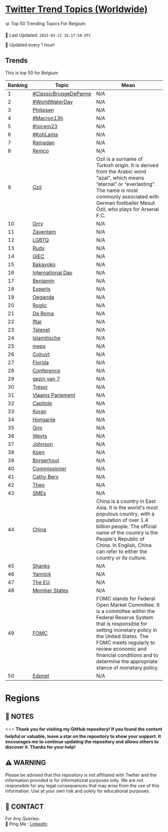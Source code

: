 [Twitter Trend Topics (Worldwide)](https://github.com/ErcinDedeoglu/Twitter-Trend-Topics)
==========


📊 Top 50 Trending Topics For Belgium

📆 Last Updated: `2023-03-22 16:17:50 UTC`

🔧 Updated every 1 hour!


## Trends

This is top 50 for Belgium

| Ranking | Topic | Mean |
| ------- | ------------ | ------------ |
| 1 | [#ClassicBruggeDePanne](http://twitter.com/search?q=%23ClassicBruggeDePanne) | N/A |
| 2 | [#WorldWaterDay](http://twitter.com/search?q=%23WorldWaterDay) | N/A |
| 3 | [Philipsen](http://twitter.com/search?q=Philipsen) | N/A |
| 4 | [#Macron13h](http://twitter.com/search?q=%23Macron13h) | N/A |
| 5 | [#isicem23](http://twitter.com/search?q=%23isicem23) | N/A |
| 6 | [#KohLanta](http://twitter.com/search?q=%23KohLanta) | N/A |
| 7 | [Ramadan](http://twitter.com/search?q=Ramadan) | N/A |
| 8 | [Remco](http://twitter.com/search?q=Remco) | N/A |
| 9 | [Ozil](http://twitter.com/search?q=Ozil) | Ozil is a surname of Turkish origin. It is derived from the Arabic word “azal”, which means “eternal” or “everlasting”. The name is most commonly associated with German footballer Mesut Özil, who plays for Arsenal F.C. |
| 10 | [Orry](http://twitter.com/search?q=Orry) | N/A |
| 11 | [Zaventem](http://twitter.com/search?q=Zaventem) | N/A |
| 12 | [LGBTQ](http://twitter.com/search?q=LGBTQ) | N/A |
| 13 | [Rudy](http://twitter.com/search?q=Rudy) | N/A |
| 14 | [GIEC](http://twitter.com/search?q=GIEC) | N/A |
| 15 | [Bakayoko](http://twitter.com/search?q=Bakayoko) | N/A |
| 16 | [International Day](http://twitter.com/search?q=International+Day) | N/A |
| 17 | [Benjamin](http://twitter.com/search?q=Benjamin) | N/A |
| 18 | [Experts](http://twitter.com/search?q=Experts) | N/A |
| 19 | [Oeganda](http://twitter.com/search?q=Oeganda) | N/A |
| 20 | [Roglic](http://twitter.com/search?q=Roglic) | N/A |
| 21 | [De Roma](http://twitter.com/search?q=De+Roma) | N/A |
| 22 | [Iftar](http://twitter.com/search?q=Iftar) | N/A |
| 23 | [Telenet](http://twitter.com/search?q=Telenet) | N/A |
| 24 | [Islamitische](http://twitter.com/search?q=Islamitische) | N/A |
| 25 | [meps](http://twitter.com/search?q=meps) | N/A |
| 26 | [Colruyt](http://twitter.com/search?q=Colruyt) | N/A |
| 27 | [Florida](http://twitter.com/search?q=Florida) | N/A |
| 28 | [Conference](http://twitter.com/search?q=Conference) | N/A |
| 29 | [gezin van 7](http://twitter.com/search?q=gezin+van+7) | N/A |
| 30 | [Tresor](http://twitter.com/search?q=Tresor) | N/A |
| 31 | [Vlaams Parlement](http://twitter.com/search?q=Vlaams+Parlement) | N/A |
| 32 | [Capitole](http://twitter.com/search?q=Capitole) | N/A |
| 33 | [Koran](http://twitter.com/search?q=Koran) | N/A |
| 34 | [Hongarije](http://twitter.com/search?q=Hongarije) | N/A |
| 35 | [Giro](http://twitter.com/search?q=Giro) | N/A |
| 36 | [Weyts](http://twitter.com/search?q=Weyts) | N/A |
| 37 | [Johnson](http://twitter.com/search?q=Johnson) | N/A |
| 38 | [Koen](http://twitter.com/search?q=Koen) | N/A |
| 39 | [Borgerhout](http://twitter.com/search?q=Borgerhout) | N/A |
| 40 | [Commissioner](http://twitter.com/search?q=Commissioner) | N/A |
| 41 | [Cathy Berx](http://twitter.com/search?q=Cathy+Berx) | N/A |
| 42 | [Theo](http://twitter.com/search?q=Theo) | N/A |
| 43 | [SMEs](http://twitter.com/search?q=SMEs) | N/A |
| 44 | [China](http://twitter.com/search?q=China) | China is a country in East Asia. It is the world's most populous country, with a population of over 1.4 billion people. The official name of the country is the People's Republic of China. In English, China can refer to either the country or its culture. |
| 45 | [Shanks](http://twitter.com/search?q=Shanks) | N/A |
| 46 | [Yannick](http://twitter.com/search?q=Yannick) | N/A |
| 47 | [The EU](http://twitter.com/search?q=The+EU) | N/A |
| 48 | [Member States](http://twitter.com/search?q=Member+States) | N/A |
| 49 | [FOMC](http://twitter.com/search?q=FOMC) | FOMC stands for Federal Open Market Committee. It is a committee within the Federal Reserve System that is responsible for setting monetary policy in the United States. The FOMC meets regularly to review economic and financial conditions and to determine the appropriate stance of monetary policy. |
| 50 | [Edpnet](http://twitter.com/search?q=Edpnet) | N/A |



# Regions




## 📝 NOTES

⭐⭐⭐ **Thank you for visiting my GitHub repository! If you found the content helpful or valuable, leave a star on the repository to show your support. It encourages me to continue updating the repository and allows others to discover it. Thanks for your help!**


## ⚠️ WARNING

Please be advised that this repository is not affiliated with Twitter and the information provided is for informational purposes only. We are not responsible for any legal consequences that may arise from the use of this information. Use at your own risk and solely for educational purposes.


## 📨 CONTACT

 For Any Queries:  
            🏓 Ping Me : [LinkedIn](https://www.linkedin.com/in/ercindedeoglu/)
